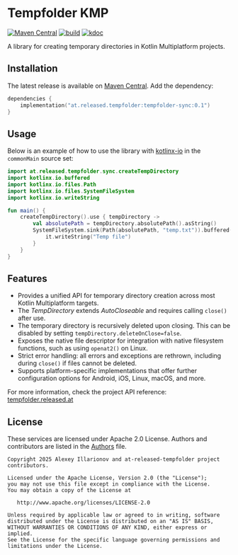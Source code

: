 # Tempfolder KMP

[![Maven Central](https://img.shields.io/maven-central/v/at.released.tempfolder/tempfolder-sync)][Maven Central]
[![build](https://github.com/illarionov/tempfolder-kmp/actions/workflows/Build.yml/badge.svg)](https://github.com/illarionov/tempfolder-kmp/actions/workflows/Build.yml)
[![kdoc](https://img.shields.io/badge/API_reference-KDoc-blue)](https://tempfolder.released.at)


A library for creating temporary directories in Kotlin Multiplatform projects.

## Installation

The latest release is available on [Maven Central]. Add the dependency:

```kotlin
dependencies {
    implementation("at.released.tempfolder:tempfolder-sync:0.1")
}
```

## Usage

Below is an example of how to use the library with [kotlinx-io] in the `commonMain` source set:

```kotlin
import at.released.tempfolder.sync.createTempDirectory
import kotlinx.io.buffered
import kotlinx.io.files.Path
import kotlinx.io.files.SystemFileSystem
import kotlinx.io.writeString

fun main() {
    createTempDirectory().use { tempDirectory ->
        val absolutePath = tempDirectory.absolutePath().asString()
        SystemFileSystem.sink(Path(absolutePath, "temp.txt")).buffered().use {
            it.writeString("Temp file")
        }
    }
}

```

## Features

* Provides a unified API for temporary directory creation across most Kotlin Multiplatform targets.
* The *TempDirectory* extends *AutoCloseable* and requires calling `close()` after use.
* The temporary directory is recursively deleted upon closing. This can be disabled by setting 
  `tempDirectory.deleteOnClose=false`.
* Exposes the native file descriptor for integration with native filesystem functions, 
  such as using `openat2()` on Linux.
* Strict error handling: all errors and exceptions are rethrown, including during `close()` if files cannot be deleted.
* Supports platform-specific implementations that offer further configuration options for Android, iOS, Linux, macOS,
  and more.

For more information, check the project API reference: [tempfolder.released.at](https://tempfolder.released.at)

[Maven Central]: https://central.sonatype.com/artifact/at.released.tempfolder/tempfolder-sync
[kotlinx-io]: https://github.com/Kotlin/kotlinx-io

## License

These services are licensed under Apache 2.0 License. Authors and contributors are listed in the
[Authors](AUTHORS) file.

```
Copyright 2025 Alexey Illarionov and at-released-tempfolder project contributors.

Licensed under the Apache License, Version 2.0 (the "License");
you may not use this file except in compliance with the License.
You may obtain a copy of the License at

   http://www.apache.org/licenses/LICENSE-2.0

Unless required by applicable law or agreed to in writing, software
distributed under the License is distributed on an "AS IS" BASIS,
WITHOUT WARRANTIES OR CONDITIONS OF ANY KIND, either express or implied.
See the License for the specific language governing permissions and
limitations under the License.
```

